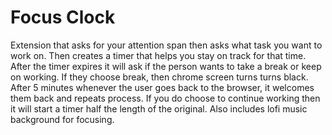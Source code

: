 # Focus Clock
 Extension that asks for your attention span then asks what task you want to work on. Then creates a timer that helps you stay on track for that time. After the timer expires it will ask if the person wants to take a break or keep on working. If they choose break, then chrome screen turns turns black. After 5 minutes whenever the user goes back to the browser, it welcomes them back and repeats process. If you do choose to continue working then it will start a timer half the length of the original. Also includes lofi music background for focusing. 
 
